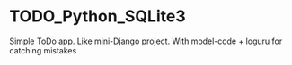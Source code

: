 # TODO_Python_SQLite3
Simple ToDo app. Like mini-Django project. With model-code + loguru for catching mistakes
